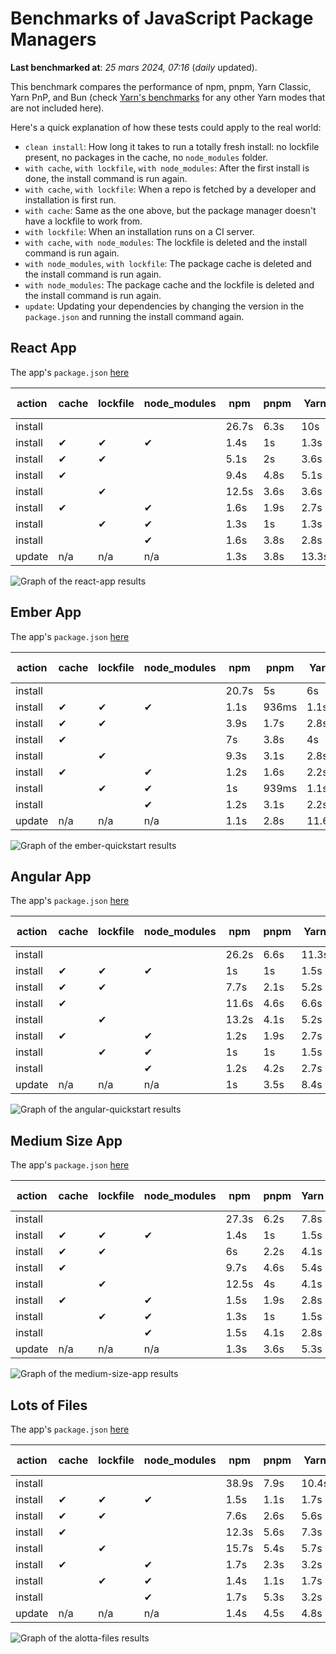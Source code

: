 # Benchmarks of JavaScript Package Managers

**Last benchmarked at**: _25 mars 2024, 07:16_ (_daily_ updated).

This benchmark compares the performance of npm, pnpm, Yarn Classic, Yarn PnP, and Bun (check [Yarn's benchmarks](https://yarnpkg.com/benchmarks) for any other Yarn modes that are not included here).

Here's a quick explanation of how these tests could apply to the real world:

- `clean install`: How long it takes to run a totally fresh install: no lockfile present, no packages in the cache, no `node_modules` folder.
- `with cache`, `with lockfile`, `with node_modules`: After the first install is done, the install command is run again.
- `with cache`, `with lockfile`: When a repo is fetched by a developer and installation is first run.
- `with cache`: Same as the one above, but the package manager doesn't have a lockfile to work from.
- `with lockfile`: When an installation runs on a CI server.
- `with cache`, `with node_modules`: The lockfile is deleted and the install command is run again.
- `with node_modules`, `with lockfile`: The package cache is deleted and the install command is run again.
- `with node_modules`: The package cache and the lockfile is deleted and the install command is run again.
- `update`: Updating your dependencies by changing the version in the `package.json` and running the install command again.

## React App

The app's `package.json` [here](./fixtures/react-app/package.json)

| action  | cache | lockfile | node_modules| npm | pnpm | Yarn | Yarn PnP | Bun |
| ---     | ---   | ---      | ---         | --- | ---  | ---  | ---      | --- |
| install |       |          |             | 26.7s | 6.3s | 10s | 2.8s | 1.8s |
| install | ✔     | ✔        | ✔           | 1.4s | 1s | 1.3s | n/a | 52ms |
| install | ✔     | ✔        |             | 5.1s | 2s | 3.6s | 1s | 468ms |
| install | ✔     |          |             | 9.4s | 4.8s | 5.1s | 2.5s | 471ms |
| install |       | ✔        |             | 12.5s | 3.6s | 3.6s | 1s | 407ms |
| install | ✔     |          | ✔           | 1.6s | 1.9s | 2.7s | n/a | 73ms |
| install |       | ✔        | ✔           | 1.3s | 1s | 1.3s | n/a | 50ms |
| install |       |          | ✔           | 1.6s | 3.8s | 2.8s | n/a | 72ms |
| update  | n/a | n/a | n/a | 1.3s | 3.8s | 13.3s | 3.3s | 56ms |

<img alt="Graph of the react-app results" src="results/img/react-app.svg" />

## Ember App

The app's `package.json` [here](./fixtures/ember-quickstart/package.json)

| action  | cache | lockfile | node_modules| npm | pnpm | Yarn | Yarn PnP | Bun |
| ---     | ---   | ---      | ---         | --- | ---  | ---  | ---      | --- |
| install |       |          |             | 20.7s | 5s | 6s | 2.4s | 1.5s |
| install | ✔     | ✔        | ✔           | 1.1s | 936ms | 1.1s | n/a | 38ms |
| install | ✔     | ✔        |             | 3.9s | 1.7s | 2.8s | 969ms | 349ms |
| install | ✔     |          |             | 7s | 3.8s | 4s | 2s | 375ms |
| install |       | ✔        |             | 9.3s | 3.1s | 2.8s | 959ms | 338ms |
| install | ✔     |          | ✔           | 1.2s | 1.6s | 2.2s | n/a | 55ms |
| install |       | ✔        | ✔           | 1s | 939ms | 1.1s | n/a | 38ms |
| install |       |          | ✔           | 1.2s | 3.1s | 2.2s | n/a | 49ms |
| update  | n/a | n/a | n/a | 1.1s | 2.8s | 11.6s | 3.5s | 39ms |

<img alt="Graph of the ember-quickstart results" src="results/img/ember-quickstart.svg" />

## Angular App

The app's `package.json` [here](./fixtures/angular-quickstart/package.json)

| action  | cache | lockfile | node_modules| npm | pnpm | Yarn | Yarn PnP | Bun |
| ---     | ---   | ---      | ---         | --- | ---  | ---  | ---      | --- |
| install |       |          |             | 26.2s | 6.6s | 11.3s | 2.9s | 2.2s |
| install | ✔     | ✔        | ✔           | 1s | 1s | 1.5s | n/a | 36ms |
| install | ✔     | ✔        |             | 7.7s | 2.1s | 5.2s | 1.3s | 796ms |
| install | ✔     |          |             | 11.6s | 4.6s | 6.6s | 2.4s | 794ms |
| install |       | ✔        |             | 13.2s | 4.1s | 5.2s | 1.3s | 740ms |
| install | ✔     |          | ✔           | 1.2s | 1.9s | 2.7s | n/a | 53ms |
| install |       | ✔        | ✔           | 1s | 1s | 1.5s | n/a | 34ms |
| install |       |          | ✔           | 1.2s | 4.2s | 2.7s | n/a | 57ms |
| update  | n/a | n/a | n/a | 1s | 3.5s | 8.4s | 2.6s | 38ms |

<img alt="Graph of the angular-quickstart results" src="results/img/angular-quickstart.svg" />

## Medium Size App

The app's `package.json` [here](./fixtures/medium-size-app/package.json)

| action  | cache | lockfile | node_modules| npm | pnpm | Yarn | Yarn PnP | Bun |
| ---     | ---   | ---      | ---         | --- | ---  | ---  | ---      | --- |
| install |       |          |             | 27.3s | 6.2s | 7.8s | 3s | 1.3s |
| install | ✔     | ✔        | ✔           | 1.4s | 1s | 1.5s | n/a | 37ms |
| install | ✔     | ✔        |             | 6s | 2.2s | 4.1s | 1.2s | 483ms |
| install | ✔     |          |             | 9.7s | 4.6s | 5.4s | 2.5s | 487ms |
| install |       | ✔        |             | 12.5s | 4s | 4.1s | 1.2s | 471ms |
| install | ✔     |          | ✔           | 1.5s | 1.9s | 2.8s | n/a | 53ms |
| install |       | ✔        | ✔           | 1.3s | 1s | 1.5s | n/a | 35ms |
| install |       |          | ✔           | 1.5s | 4.1s | 2.8s | n/a | 57ms |
| update  | n/a | n/a | n/a | 1.3s | 3.6s | 5.3s | 2.4s | 43ms |

<img alt="Graph of the medium-size-app results" src="results/img/medium-size-app.svg" />

## Lots of Files

The app's `package.json` [here](./fixtures/alotta-files/package.json)

| action  | cache | lockfile | node_modules| npm | pnpm | Yarn | Yarn PnP | Bun |
| ---     | ---   | ---      | ---         | --- | ---  | ---  | ---      | --- |
| install |       |          |             | 38.9s | 7.9s | 10.4s | 3.5s | 2.2s |
| install | ✔     | ✔        | ✔           | 1.5s | 1.1s | 1.7s | n/a | 62ms |
| install | ✔     | ✔        |             | 7.6s | 2.6s | 5.6s | 1.4s | 689ms |
| install | ✔     |          |             | 12.3s | 5.6s | 7.3s | 2.9s | 716ms |
| install |       | ✔        |             | 15.7s | 5.4s | 5.7s | 1.4s | 686ms |
| install | ✔     |          | ✔           | 1.7s | 2.3s | 3.2s | n/a | 83ms |
| install |       | ✔        | ✔           | 1.4s | 1.1s | 1.7s | n/a | 62ms |
| install |       |          | ✔           | 1.7s | 5.3s | 3.2s | n/a | 77ms |
| update  | n/a | n/a | n/a | 1.4s | 4.5s | 4.8s | 3.1s | 105ms |

<img alt="Graph of the alotta-files results" src="results/img/alotta-files.svg" />
